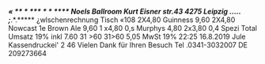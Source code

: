 ***« ** * *** * * **** Noels Ballroom Kurt Eisner str.43 4275 Leipzig ****.*....*** ;***.*.***** ¿wlschenrechnung Tisch «108 2X4,80 Guinness 9,60 2X4,80 Nowcast 1e Brown Ale 9,60 1 x4,80 0,s Murphys 4,80 2x3,80 0,4 Spezi Total Umsatz 19% inkl 7.60 31 >60 31>60 5,05 MwSt 19% 22:25 16.8.2019 Jule Kassendruckei' 2 46 Vielen Dank für Ihren Besuch Tel .0341-3032007 DE 209273664